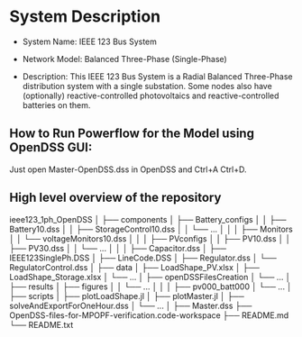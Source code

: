 # System Description

- System Name: IEEE 123 Bus System

- Network Model: Balanced Three-Phase (Single-Phase)

- Description: This IEEE 123 Bus System is a Radial Balanced Three-Phase distribution system with a single substation. Some nodes also have (optionally) reactive-controlled photovoltaics and reactive-controlled batteries on them.

## How to Run Powerflow for the Model using OpenDSS GUI:

Just open Master-OpenDSS.dss in OpenDSS and Ctrl+A Ctrl+D.

## High level overview of the repository
ieee123_1ph_OpenDSS
│
├── components
│   ├── Battery_configs
│   │   ├── Battery10.dss
│   │   ├── StorageControl10.dss
│   │   └── ...
│   │
│   ├── Monitors
│   │   └── voltageMonitors10.dss
│   │
│   ├── PVconfigs
│   │   ├── PV10.dss
│   │   ├── PV30.dss
│   │   └── ...
│   │
│   ├── Capacitor.dss
│   ├── IEEE123SinglePh.DSS
│   ├── LineCode.DSS
│   ├── Regulator.dss
│   └── RegulatorControl.dss
│
├── data
│   ├── LoadShape_PV.xlsx
│   ├── LoadShape_Storage.xlsx
│   └── ...
│
├── openDSSFilesCreation
│   └── ...
│
├── results
│   ├── figures
│   │   └── ...
│   │
│   ├── pv000_batt000
│   └── ...
│
├── scripts
│   ├── plotLoadShape.jl
│   ├── plotMaster.jl
│   ├── solveAndExportForOneHour.dss
│   └── ...
│
├── Master.dss
├── OpenDSS-files-for-MPOPF-verification.code-workspace
├── README.md
└── README.txt

